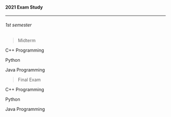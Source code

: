 #### 2021 Exam Study

<hr>

###### 1st semester

>  Midterm

C++ Programming	

Python

Java Programming



>  Final Exam

C++ Programming

Python

Java Programming
